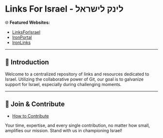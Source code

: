 # **Links For Israel - לינק לישראל**

🌐 **Featured Websites:**

- [LinksForIsrael](https://linksforisrael.com/)
- [IronPortal](https://iron-portal.io/)
- [IronLinks](https://iron-links.com)

---

## 📖 **Introduction**

Welcome to a centralized repository of links and resources dedicated to Israel. Utilizing the collaborative power of Git, our goal is to galvanize support for Israel, especially during challenging moments.

---

## 🤝 **Join & Contribute**

- [How to Contribute](/docs/contribute.md)

Your time, expertise, and every single contribution, no matter how small, amplifies our mission. Stand with us in championing Israel!
